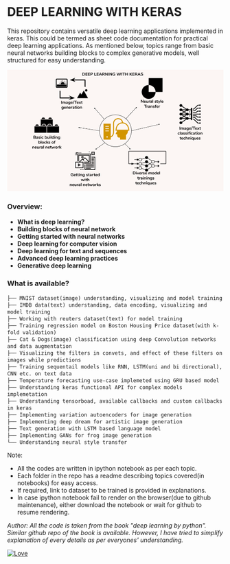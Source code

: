 # DEEP LEARNING WITH KERAS

This repository contains versatile deep learning applications implemented in keras. This could be termed as 
sheet code documentation for practical deep learning applications. As mentioned below, topics range from basic 
neural networks building blocks to complex generative models, well structured for easy understanding. 

![deep_learning_with_keras overview](utility/pics/intro-pic.png)

### Overview:
+ **What is deep learning?**
+ **Building blocks of neural network**
+ **Getting started with neural networks**
+ **Deep learning for computer vision**
+ **Deep learning for text and sequences**
+ **Advanced deep learning practices**
+ **Generative deep learning**

### What is available?
```
├── MNIST dataset(image) understanding, visualizing and model training
├── IMDB data(text) understanding, data encoding, visualizing and model training
├── Working with reuters dataset(text) for model training
├── Training regression model on Boston Housing Price dataset(with k-fold validation)
├── Cat & Dogs(image) classification using deep Convolution networks and data augmentation
├── Visualizing the filters in convets, and effect of these filters on images while predictions
├── Training sequentail models like RNN, LSTM(uni and bi directional), CNN etc. on text data
├── Temperature forecasting use-case implemeted using GRU based model
├── Understanding keras functional API for complex models implemetation
├── Understanding tensorboad, available callbacks and custom callbacks in keras
├── Implementing variation autoencoders for image generation
├── Implementing deep dream for artistic image generation
├── Text generation with LSTM based language model
├── Implementing GANs for frog image generation 
└── Understanding neural style transfer
```

Note:
- All the codes are written in ipython notebook as per each topic.
- Each folder in the repo has a readme describing topics covered(in notebooks) for easy access.
- If required, link to dataset to be trained is provided in explanations.
- In case ipython notebook fail to render on the browser(due to github maintenance), either download the 
notebook or wait for github to resume rendering.
 

*Author: All the code is taken from the book "deep learning by python". Similar github repo of the book is available.
However, I have tried to simplify explanation of every details as per everyones' understanding.*

[![Love](https://forthebadge.com/images/badges/built-with-love.svg)](https://github.com/Sanjyot22/deep_learning_with_keras)